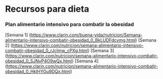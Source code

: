 # Recursos para dieta

### Plan alimentario intensivo para combatir la obesidad
[Semana 1] (https://www.clarin.com/buena-vida/nutricion/Semana-alimentario-intensivo-combatir-obesidad_0_BkLUDFdcvmg.html)
[Semana 2] (https://www.clarin.com/nutricion/semana-alimentario-intensivo-combatir-obesidad_0_rJcImw_cPXg.html)
[Semana 3] (https://www.clarin.com/nutricion/semana-alimentario-intensivo-combatir-obesidad_0_SJNvP4O9wQx.html)
[Semana 4] (https://www.clarin.com/nutricion/semana-alimentario-intensivo-combatir-obesidad_0_HkIHYGu9DQx.html)








